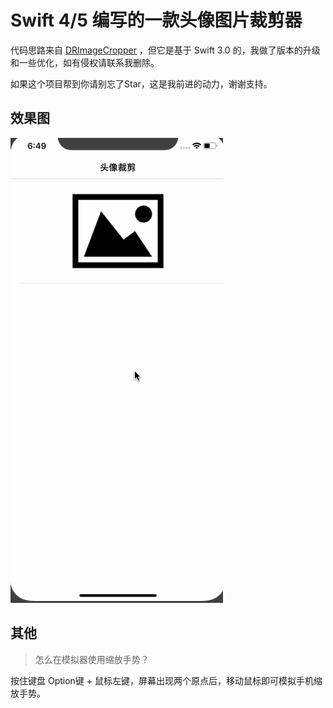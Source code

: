 # Swift 4/5 编写的一款头像图片裁剪器

代码思路来自 [DRImageCropper](https://github.com/jakajacky/DRImageCropper) ，但它是基于 Swift 3.0 的，我做了版本的升级和一些优化，如有侵权请联系我删除。

如果这个项目帮到你请别忘了Star，这是我前进的动力，谢谢支持。

## 效果图

![](img/1.gif)

## 其他

> 怎么在模拟器使用缩放手势？

按住键盘 Option键 + 鼠标左键，屏幕出现两个原点后，移动鼠标即可模拟手机缩放手势。

